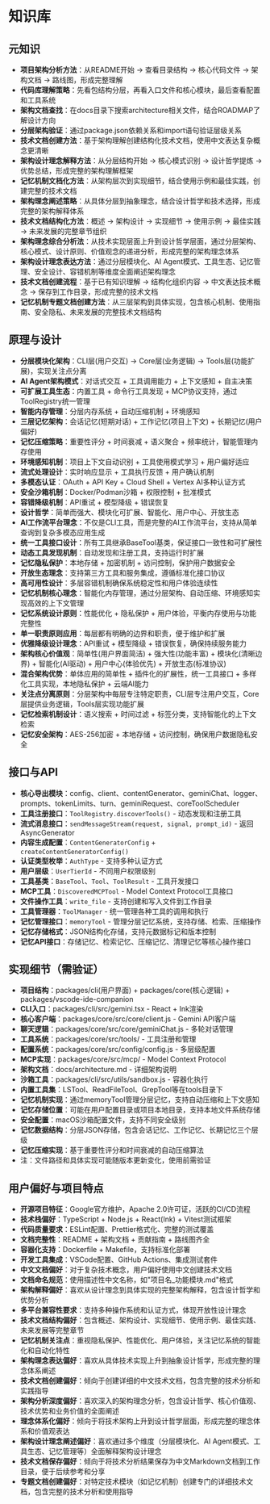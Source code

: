 # 知识库

## 元知识
- **项目架构分析方法**：从README开始 → 查看目录结构 → 核心代码文件 → 架构文档 → 路线图，形成完整理解
- **代码库理解策略**：先看包结构分层，再看入口文件和核心模块，最后查看配置和工具系统
- **架构文档查找**：在docs目录下搜索architecture相关文件，结合ROADMAP了解设计方向
- **分层架构验证**：通过package.json依赖关系和import语句验证层级关系
- **技术文档创建方法**：基于架构理解创建结构化技术文档，使用中文表达复杂概念更清晰
- **架构设计理念解释方法**：从分层结构开始 → 核心模式识别 → 设计哲学提炼 → 优势总结，形成完整的架构理解框架
- **记忆机制文档化方法**：从架构层次到实现细节，结合使用示例和最佳实践，创建完整的技术文档
- **架构理念阐述策略**：从具体分层到抽象理念，结合设计哲学和技术选择，形成完整的架构解释体系
- **技术文档结构化方法**：概述 → 架构设计 → 实现细节 → 使用示例 → 最佳实践 → 未来发展的完整章节组织
- **架构理念综合分析法**：从技术实现层面上升到设计哲学层面，通过分层架构、核心模式、设计原则、价值观念的递进分析，形成完整的架构理念体系
- **架构设计理念表达方法**：通过分层模块化、AI Agent模式、工具生态、记忆管理、安全设计、容错机制等维度全面阐述架构理念
- **技术文档创建流程**：基于已有知识理解 → 结构化组织内容 → 中文表达技术概念 → 保存到工作目录，形成完整的技术文档
- **记忆机制专题文档创建方法**：从三层架构到具体实现，包含核心机制、使用指南、安全隐私、未来发展的完整技术文档结构

## 原理与设计
- **分层模块化架构**：CLI层(用户交互) → Core层(业务逻辑) → Tools层(功能扩展)，实现关注点分离
- **AI Agent架构模式**：对话式交互 + 工具调用能力 + 上下文感知 + 自主决策
- **可扩展工具生态**：内置工具 + 命令行工具发现 + MCP协议支持，通过ToolRegistry统一管理
- **智能内存管理**：分层内存系统 + 自动压缩机制 + 环境感知
- **三层记忆架构**：会话记忆(短期对话) + 工作记忆(项目上下文) + 长期记忆(用户偏好)
- **记忆压缩策略**：重要性评分 + 时间衰减 + 语义聚合 + 频率统计，智能管理内存使用
- **环境感知机制**：项目上下文自动识别 + 工具使用模式学习 + 用户偏好适应
- **流式处理设计**：实时响应显示 + 工具执行反馈 + 用户确认机制
- **多模态认证**：OAuth + API Key + Cloud Shell + Vertex AI多种认证方式
- **安全沙箱机制**：Docker/Podman沙箱 + 权限控制 + 批准模式
- **容错降级机制**：API重试 + 模型降级 + 错误恢复
- **设计哲学**：简单而强大、模块化可扩展、智能化、用户中心、开放生态
- **AI工作流平台理念**：不仅是CLI工具，而是完整的AI工作流平台，支持从简单查询到复杂多模态应用生成
- **统一工具接口设计**：所有工具继承BaseTool基类，保证接口一致性和可扩展性
- **动态工具发现机制**：自动发现和注册工具，支持运行时扩展
- **记忆隐私保护**：本地存储 + 加密机制 + 访问控制，保护用户数据安全
- **开放生态理念**：支持第三方工具和服务集成，遵循标准化接口协议
- **高可用性设计**：多层容错机制确保系统稳定性和用户体验连续性
- **记忆机制核心理念**：智能化内存管理，通过分层架构、自动压缩、环境感知实现高效的上下文管理
- **记忆系统设计原则**：性能优化 + 隐私保护 + 用户体验，平衡内存使用与功能完整性
- **单一职责原则应用**：每层都有明确的边界和职责，便于维护和扩展
- **优雅降级设计理念**：API重试 + 模型降级 + 错误恢复，确保持续服务能力
- **架构核心价值观**：简单性(用户界面简洁) + 强大性(功能丰富) + 模块化(清晰边界) + 智能化(AI驱动) + 用户中心(体验优先) + 开放生态(标准协议)
- **混合架构优势**：单体应用的简单性 + 插件化的扩展性，统一工具接口 + 多样化工具实现，本地隐私保护 + 云端AI能力
- **关注点分离原则**：分层架构中每层专注特定职责，CLI层专注用户交互，Core层提供业务逻辑，Tools层实现功能扩展
- **记忆检索机制设计**：语义搜索 + 时间过滤 + 标签分类，支持智能化的上下文检索
- **记忆安全架构**：AES-256加密 + 本地存储 + 访问控制，确保用户数据隐私安全

## 接口与API
- **核心导出模块**：config、client、contentGenerator、geminiChat、logger、prompts、tokenLimits、turn、geminiRequest、coreToolScheduler
- **工具注册接口**：`ToolRegistry.discoverTools()` - 动态发现和注册工具
- **流式消息接口**：`sendMessageStream(request, signal, prompt_id)` - 返回AsyncGenerator
- **内容生成配置**：`ContentGeneratorConfig` + `createContentGeneratorConfig()`
- **认证类型枚举**：`AuthType` - 支持多种认证方式
- **用户层级**：`UserTierId` - 不同用户权限级别
- **工具基类**：`BaseTool`、`Tool`、`ToolResult` - 工具开发接口
- **MCP工具**：`DiscoveredMCPTool` - Model Context Protocol工具接口
- **文件操作工具**：`write_file` - 支持创建和写入文件到工作目录
- **工具管理器**：`ToolManager` - 统一管理各种工具的调用和执行
- **记忆管理接口**：`memoryTool` - 管理分层记忆系统，支持存储、检索、压缩操作
- **记忆存储格式**：JSON结构化存储，支持元数据标记和版本控制
- **记忆API接口**：存储记忆、检索记忆、压缩记忆、清理记忆等核心操作接口

## 实现细节（需验证）
- **项目结构**：packages/cli(用户界面) + packages/core(核心逻辑) + packages/vscode-ide-companion
- **CLI入口**：packages/cli/src/gemini.tsx - React + Ink渲染
- **核心客户端**：packages/core/src/core/client.js - Gemini API客户端
- **聊天逻辑**：packages/core/src/core/geminiChat.js - 多轮对话管理
- **工具系统**：packages/core/src/tools/ - 工具注册和管理
- **配置系统**：packages/core/src/config/config.js - 多层级配置
- **MCP实现**：packages/core/src/mcp/ - Model Context Protocol
- **架构文档**：docs/architecture.md - 详细架构说明
- **沙箱工具**：packages/cli/src/utils/sandbox.js - 容器化执行
- **内置工具集**：LSTool、ReadFileTool、GrepTool等在tools目录下
- **记忆机制实现**：通过memoryTool管理分层记忆，支持自动压缩和上下文感知
- **记忆存储位置**：可能在用户配置目录或项目本地目录，支持本地文件系统存储
- **安全配置**：macOS沙箱配置文件，支持不同安全级别
- **记忆数据结构**：分层JSON存储，包含会话记忆、工作记忆、长期记忆三个层级
- **记忆压缩实现**：基于重要性评分和时间衰减的自动压缩算法
- 注：文件路径和具体实现可能随版本更新变化，使用前需验证

## 用户偏好与项目特点
- **开源项目特征**：Google官方维护，Apache 2.0许可证，活跃的CI/CD流程
- **技术栈偏好**：TypeScript + Node.js + React(Ink) + Vitest测试框架
- **代码质量要求**：ESLint配置、Prettier格式化、完整的测试覆盖
- **文档完整性**：README + 架构文档 + 贡献指南 + 路线图齐全
- **容器化支持**：Dockerfile + Makefile，支持标准化部署
- **开发工具集成**：VSCode配置、GitHub Actions、集成测试套件
- **中文文档偏好**：对于复杂技术概念，用户偏好使用中文创建技术文档
- **文档命名规范**：使用描述性中文名称，如"项目名_功能模块.md"格式
- **架构解释偏好**：喜欢从设计理念到具体实现的完整架构解释，包含设计哲学和优势分析
- **多平台兼容性要求**：支持多种操作系统和认证方式，体现开放性设计理念
- **技术文档结构偏好**：包含概述、架构设计、实现细节、使用示例、最佳实践、未来发展等完整章节
- **记忆机制关注点**：重视隐私保护、性能优化、用户体验，关注记忆系统的智能化和自动化特性
- **架构理念表达偏好**：喜欢从具体技术实现上升到抽象设计哲学，形成完整的理念体系阐述
- **技术文档创建偏好**：倾向于创建详细的中文技术文档，包含完整的技术分析和实践指导
- **架构分析深度偏好**：喜欢深入的架构理念分析，包含设计哲学、核心价值观、技术优势和业务价值的全面阐述
- **理念体系化偏好**：倾向于将技术架构上升到设计哲学层面，形成完整的理念体系和价值观表达
- **架构设计理念阐述偏好**：喜欢通过多个维度（分层模块化、AI Agent模式、工具生态、记忆管理等）全面解释架构设计理念
- **技术文档保存偏好**：倾向于将技术分析结果保存为中文Markdown文档到工作目录，便于后续参考和分享
- **专题文档创建偏好**：对特定技术模块（如记忆机制）创建专门的详细技术文档，包含完整的技术分析和使用指导